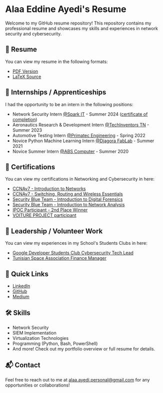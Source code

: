 # Alaa Eddine Ayedi's Resume

Welcome to my GitHub resume repository! This repository contains my professional resume and showcases my skills and experiences in network security and cybersecurity.

## 📄 Resume

You can view my resume in the following formats:
- [PDF Version](./Files/resume.pdf)
- [LaTeX Source](./Files/resume.tex)


## 📄 Internships / Apprenticeships

I had the opportunity to be an intern in the following positions:
- Network Security Intern [@Spark IT](https://www.linkedin.com/company/spark-it-france/posts/?feedView=all) - Summer 2024 ([certificate of completion](./Certifications/Network_Security_Internship.pdf))
- Aeronautics Research & Development Intern [@TechInventors TN](https://www.linkedin.com/company/techinventorsgrp/posts/?feedView=all) - Summer 2023
- Automotive Testing Intern [@Primatec Engineering](https://www.linkedin.com/company/primatec-engineering/posts/?feedView=all) - Spring 2022
- Novice Python Machine Learning Intern [@Djagora FabLab](https://www.linkedin.com/company/djagora-fablab/) - Summer 2021
- Novice Summer Intern [@ABS Computer](https://www.linkedin.com/company/abscomputertn/) - Summer 2020

## 📄 Certifications

You can view my certifications in Networking and Cybersecurity in here:
- [CCNAv7 - Introduction to Networks](./Certifications/CCNA_Introduction_to_Networks.pdf)
- [CCNAv7 - Switching, Routing and Wireless Essentials](./Certifications/CCNA_Switching_Routing_and_Wireless_Essentials.pdf)
- [Security Blue Team - Introduction to Digital Forensics](./Certifications/Introduction_to_Digital_Forensics-course.pdf)
- [Security Blue Team - Introduction to Network Analysis](./Certifications/Introduction_to_Network_Analysis-course.pdf)
- [IPOC Participant - 2nd Place Winner](./Certifications/IPOC.pdf)
- [VOITURE PROJECT participant](./Certifications/VOITURE_PROJECT.pdf)

## 📄 Leadership / Volunteer Work

You can view my experiences in my School's Students Clubs in here:
- [Google Developer Students Club Cybersecurity Tech Lead](./Leadership/GDSC_Certificate_of_Completion-Alaa_Eddine_Ayedi.pdf) 
- [Tunisian Space Association Finance Manager](./Leadership/TUNSA_Finance_Manager.jpg)



## 🚀 Quick Links

- [LinkedIn](https://www.linkedin.com/in/alaaeddineayedi/)
- [GitHub](https://github.com/nattycoder)
- [Medium](https://medium.com/@alaayedi090)

## 🛠 Skills

- Network Security
- SIEM Implementation
- Virtualization Technologies
- Programming (Python, Bash, PowerShell)
- And more! Check out my portfolio overview or full resume for details.

## 📬 Contact

Feel free to reach out to me at alaa.ayedi.personal@gmail.com for any opportunities or collaborations!
